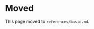<!--
File: docs/basic-language-reference.md
Purpose: Deprecated; moved to references/basic.md.
-->

# Moved

This page moved to `references/basic.md`.
